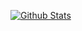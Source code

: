 [![Github Stats](https://github-readme-stats.vercel.app/api?username=wenbingshen&show_icons=true&count_private=true)](https://github.com/wenbingshen)
<!-- ### Hi there 👋

Here are some ideas to get you started:

- 🔭 I’m currently working on 
- 🌱 I’m currently learning ...
- 👯 I’m looking to collaborate on ...
- 🤔 I’m looking for help with ...
- 💬 Ask me about ...
- 📫 How to reach me: ...
- 😄 Pronouns: ...
- ⚡ Fun fact: ...
 -->
